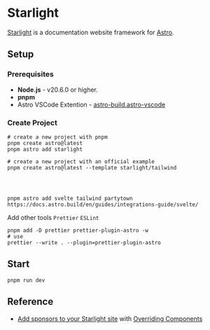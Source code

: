 # Starlight

[Starlight](https://starlight.astro.build/) is a documentation website framework for [Astro](https://astro.build/).

## Setup

### Prerequisites

- **Node.js** - v20.6.0 or higher.
- **pnpm**
- Astro VSCode Extention - [astro-build.astro-vscode](https://marketplace.visualstudio.com/items?itemName=astro-build.astro-vscode)

### Create Project

```shell
# create a new project with pnpm
pnpm create astro@latest
pnpm astro add starlight

# create a new project with an official example
pnpm create astro@latest --template starlight/tailwind




pnpm astro add svelte tailwind partytown
https://docs.astro.build/en/guides/integrations-guide/svelte/
```

Add other tools `Prettier` `ESLint `

```shell
pnpm add -D prettier prettier-plugin-astro -w
# use
prettier --write . --plugin=prettier-plugin-astro
```

## Start

```shell
pnpm run dev
```

## Reference

- [Add sponsors to your Starlight site](https://blog.otterlord.dev/posts/starlight-sponsors/) with [Overriding Components](https://starlight.astro.build/guides/overriding-components/)
